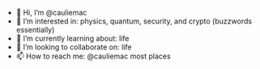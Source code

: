 - 👋 Hi, I’m @cauliemac
- 👀 I’m interested in: physics, quantum, security, and crypto (buzzwords essentially)
- 🌱 I’m currently learning about: life
- 💞️ I’m looking to collaborate on: life
- 📫 How to reach me: @cauliemac most places

<!---
cauliemac/cauliemac is a ✨ special ✨ repository because its `README.md` (this file) appears on your GitHub profile.
You can click the Preview link to take a look at your changes.
--->
